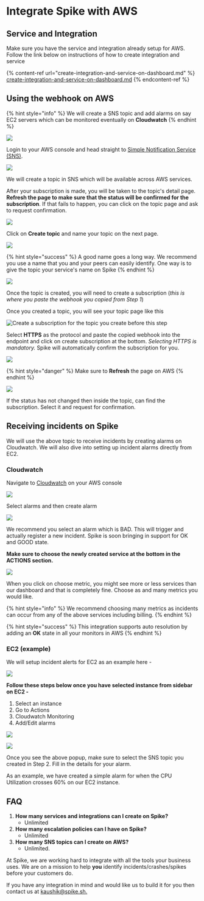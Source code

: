 # Integrate Spike with AWS

## Service and Integration

Make sure you have the service and integration already setup for AWS. Follow the link below on instructions of how to create integration and service

{% content-ref url="create-integration-and-service-on-dashboard.md" %}
[create-integration-and-service-on-dashboard.md](create-integration-and-service-on-dashboard.md)
{% endcontent-ref %}

## Using the webhook on AWS

{% hint style="info" %}
We will create a SNS topic and add alarms on say EC2 servers which can be monitored eventually on **Cloudwatch**
{% endhint %}

![](../.gitbook/assets/Simple\_Notification\_Service.png)

Login to your AWS console and head straight to [Simple Notification Service (SNS)](https://console.aws.amazon.com/sns/v3/home).&#x20;

![](../.gitbook/assets/Simple\_Notification\_Service\_2019-06-17\_14-31-16.png)

We will create a topic in SNS which will be available across AWS services.

After your subscription is made, you will be taken to the topic's detail page. **Refresh the page to make sure that the status will be confirmed for the subscription**. If that fails to happen, you can click on the topic page and ask to request confirmation.

![](<../.gitbook/assets/create topic.png>)

Click on **Create topic** and name your topic on the next page.

![](<../.gitbook/assets/create subscription.png>)

{% hint style="success" %}
A good name goes a long way. We recommend you use a name that you and your peers can easily identify. One way is to give the topic your service's name on Spike
{% endhint %}

![](<../.gitbook/assets/create subscription form.png>)

Once the topic is created, you will need to create a subscription (_this is where you paste the webhook you copied from Step 1_)

Once you created a topic, you will see your topic page like this

![Create a subscription for the topic you create before this step](<../.gitbook/assets/subscrition create show.png>)

Select **HTTPS** as the protocol and paste the copied webhook into the endpoint and click on create subscription at the bottom. _Selecting HTTPS is mandatory._ Spike will automatically confirm the subscription for you.

![](<../.gitbook/assets/subscription confirmation pending.png>)

{% hint style="danger" %}
Make sure to **Refresh** the page on AWS
{% endhint %}

![](<../.gitbook/assets/final aws sns.png>)

If the status has not changed then inside the topic, can find the subscription. Select it and request for confirmation.

## Receiving incidents on Spike

We will use the above topic to receive incidents by creating alarms on Cloudwatch. We will also dive into setting up incident alarms directly from EC2.

### Cloudwatch

Navigate to [Cloudwatch](https://console.aws.amazon.com/cloudwatch/home) on your AWS console

![](<../.gitbook/assets/create alarm.png>)

Select alarms and then create alarm

![](<../.gitbook/assets/select metrics.png>)

We recommend you select an alarm which is BAD. This will trigger and actually register a new incident. Spike is soon bringing in support for OK and GOOD state.

**Make sure to choose the newly created service at the bottom in the ACTIONS section.**

![](<../.gitbook/assets/select other metrics.png>)

When you click on choose metric, you might see more or less services than our dashboard and that is completely fine. Choose as and many metrics you would like.

{% hint style="info" %}
We recommend choosing many metrics as incidents can occur from any of the above services including billing.
{% endhint %}

{% hint style="success" %}
This integration supports auto resolution by adding an **OK** state in all your monitors in AWS
{% endhint %}

### EC2 (example)

We will setup incident alerts for EC2 as an example here -

![](<../.gitbook/assets/select metric from ec2.png>)

**Follow these steps below once you have selected instance from sidebar on EC2 -**

1. Select an instance
2. Go to Actions
3. Cloudwatch Monitoring
4. Add/Edit alarms

![](<../.gitbook/assets/create alarm ec2 modal.png>)



![](<../.gitbook/assets/final ec2.png>)

Once you see the above popup, make sure to select the SNS topic you created in Step 2. Fill in the details for your alarm.

As an example, we have created a simple alarm for when the CPU Utilization crosses 60% on our EC2 instance.

## FAQ

1. **How many services and integrations can I create on Spike?**
   * Unlimited
2. **How many escalation policies can I have on Spike?**
   * Unlimited
3. **How many SNS topics can I create on AWS?**
   * Unlimited.

At Spike, we are working hard to integrate with all the tools your business uses. We are on a mission to help **you** identify incidents/crashes/spikes before your customers do.

If you have any integration in mind and would like us to build it for you then contact us at [kaushik@spike.sh.](mailto:kaushik@spike.sh)
